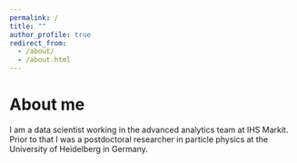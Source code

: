 ```yaml
---
permalink: /
title: ""
author_profile: true
redirect_from: 
  - /about/
  - /about.html
---
```


About me
========
I am a data scientist working in the advanced analytics team at IHS Markit. Prior to that I was a postdoctoral researcher in particle physics at the University of Heidelberg in Germany.
